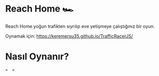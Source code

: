 # Reach Home 🏎️

Reach Home yoğun trafikten sıyrılıp eve yetişmeye çalıştığınız bir oyun. 

Oynamak için: https://keremersu35.github.io/TrafficRacerJS/

# Nasıl Oynanır?

`⬅️  ➡️` 
